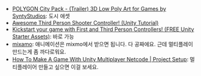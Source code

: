 * [POLYGON City Pack - (Trailer) 3D Low Poly Art for Games by SyntyStudios](https://www.youtube.com/watch?v=2259hfOJiZc): 도시 애셋
* [Awesome Third Person Shooter Controller! (Unity Tutorial)](https://www.youtube.com/watch?v=FbM4CkqtOuA)
* [Kickstart your game with First and Third Person Controllers! (FREE Unity Starter Assets)](https://www.youtube.com/watch?v=jXz5b_9z0Bc): 바로 가능
* [mixamo](https://www.mixamo.com/): 애니메이션은 mixmo에서 받으면 됩니다. 다 공짜에요. 근데 멀티플레이 만드는게 좀 까다로워요.
* [How To Make A Game With Unity Multiplayer Netcode | Project Setup](https://www.youtube.com/watch?v=d1FpS5hYlVE): 멀티플레이어 만들고 싶으면 이걸 보세요.